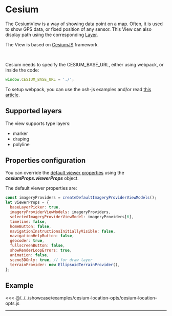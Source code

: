 # Cesium


The CesiumView is a way of showing data point on a map. Often, it is used to show GPS data, or fixed position of any sensor.
This View can also display path using the corresponding [Layer](../../layers/general).

The View is based on [CesiumJS](https://cesium.com/cesiumjs/) framework.

<br/>
<DocumentationLoad path="/guide/api/CesiumView.html"/>

Cesium needs to specify the CESIUM_BASE_URL, either using webpack, or inside the code:

```js
window.CESIUM_BASE_URL = './';
```

To setup webpack, you can use the osh-js examples and/or read [this article](https://cesium.com/docs/tutorials/cesium-and-webpack/).

## Supported layers

The view supports type layers:
- marker
- draping
- polyline

## Properties configuration

You can override the [default viewer properties](https://cesium.com/docs/cesiumjs-ref-doc/Viewer.html?classFilter=Viewer)
using the ***cesiumProps.viewerProps*** object.

The default viewer properties are:

```javascript
const imageryProviders = createDefaultImageryProviderViewModels();
let viewerProps = {
  baseLayerPicker: true,
  imageryProviderViewModels: imageryProviders,
  selectedImageryProviderViewModel: imageryProviders[6],
  timeline: false,
  homeButton: false,
  navigationInstructionsInitiallyVisible: false,
  navigationHelpButton: false,
  geocoder: true,
  fullscreenButton: false,
  showRenderLoopErrors: true,
  animation: false,
  scene3DOnly: true, // for draw layer
  terrainProvider: new EllipsoidTerrainProvider(),
};
```

## Example

<<< @/../../showcase/examples/cesium-location-opts/cesium-location-opts.js

<hr class="demo-hr"/>
<br/><br/>

<Example path="/showcase/cesium-location-opts.html" style="border:none;width:100%;height: 500px" />
